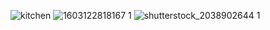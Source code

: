 ![kitchen](https://github.com/cihankoja/hcproject/assets/126552674/e0a262d4-8a42-483c-99c7-989020cb750b)
![1603122818167 1](https://github.com/cihankoja/hcproject/assets/126552674/967cfef0-da11-45ba-9d54-68442623fb98)
![shutterstock_2038902644 1](https://github.com/cihankoja/hcproject/assets/126552674/d002c424-961c-4be1-8b90-257a45d49c59)
